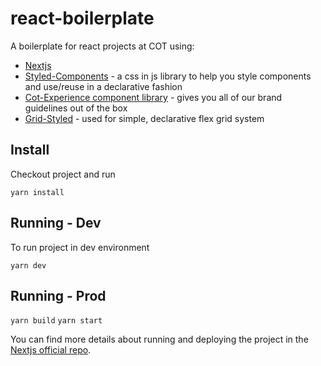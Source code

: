 # react-boilerplate

A boilerplate for react projects at COT using:

- [Nextjs]("https://github.com/zeit/next.js/")
- [Styled-Components]("https://www.styled-components.com/") - a css in js library to help you style components and use/reuse in a declarative fashion
- [Cot-Experience component library]("https://github.com/CapitalOnTap/COTE") - gives you all of our brand guidelines out of the box
- [Grid-Styled]("https://github.com/jxnblk/grid-styled") - used for simple, declarative flex grid system

## Install

Checkout project and run

`yarn install`

## Running - Dev

To run project in dev environment

`yarn dev`

## Running - Prod

`yarn build`
`yarn start`

You can find more details about running and deploying the project in the [Nextjs official repo]("https://github.com/zeit/next.js/").
